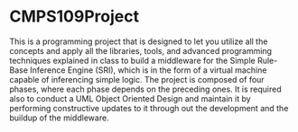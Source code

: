 # CMPS109Project
This is a programming project that is designed to let you utilize all the concepts and apply all the libraries, tools, and advanced programming techniques explained in class to build a middleware for the Simple Rule-Base Inference Engine (SRI), which is in the form of a virtual machine capable of inferencing simple logic. The project is composed of four phases, where each phase depends on the preceding ones. It is required also to conduct a UML Object Oriented Design and maintain it by performing constructive updates to it through out the development and the buildup of the middleware.
